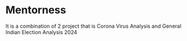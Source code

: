 # Mentorness
It is a combination of 2 project that is Corona Virus Analysis and General Indian  Election Analysis 2024
